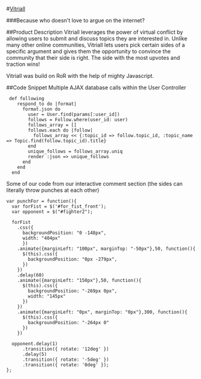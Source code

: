 #[Vitriall](http://vitriol.herokuapp.com/)

###Because who doesn't love to argue on the internet?

##Product Description
Vitriall leverages the power of virtual conflict by allowing users to submit and discuss topics they are interested in. Unlike many other online communities, Vitriall lets users pick certain sides of a specific argument and gives them the opportunity to convince the  community that their side is right. The side with the most upvotes and traction wins!

Vitriall was build on RoR with the help of mighty Javascript.

##Code Snippet
Multiple AJAX database calls within the User Controller

```
 def following 
    respond_to do |format|
      format.json do
        user = User.find(params[:user_id])
        follows = Follow.where(user_id: user)
        follows_array = []
        follows.each do |follow|
          follows_array << {:topic_id => follow.topic_id, :topic_name => Topic.find(follow.topic_id).title}
        end
        unique_follows = follows_array.uniq
        render :json => unique_follows
      end
    end
  end
```
Some of our code from our interactive comment section (the sides can literally throw punches at each other)

```
var punchFor = function(){
  var forFist = $('#for_fist_front');
  var opponent = $("#fighter2");

  forFist
    .css({
      backgroundPosition: "0 -148px",
      width: "404px"
      })
    .animate({marginLeft: "100px", marginTop: "-50px"},50, function(){
      $(this).css({
        backgroundPosition: "0px -279px",
      })
    })
    .delay(60)
    .animate({marginLeft: "150px"},50, function(){
      $(this).css({
        backgroundPosition: "-269px 0px",
        width: "145px"
      })
    })
    .animate({marginLeft: "0px", marginTop: "0px"},300, function(){
      $(this).css({
        backgroundPosition: "-264px 0"
      })
    })

  opponent.delay(1)
      .transition({ rotate: '12deg' })
      .delay(5)
      .transition({ rotate: '-5deg' })
      .transition({ rotate: '0deg' });
};

```
